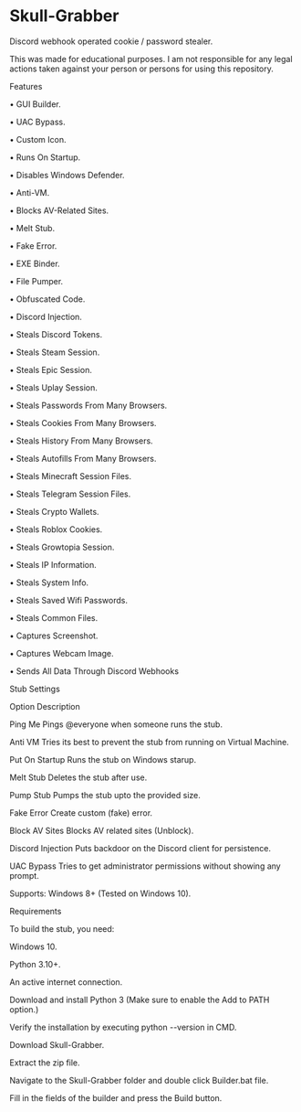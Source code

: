 # Skull-Grabber
Discord webhook operated cookie / password stealer.

This was made for educational purposes. I am not responsible for any legal actions taken against your person or persons for using this repository.

Features

• GUI Builder.

• UAC Bypass.

• Custom Icon.

• Runs On Startup.

• Disables Windows Defender.

• Anti-VM.

• Blocks AV-Related Sites.

• Melt Stub.

• Fake Error.

• EXE Binder.

• File Pumper.

• Obfuscated Code.

• Discord Injection.

• Steals Discord Tokens.

• Steals Steam Session.

• Steals Epic Session.

• Steals Uplay Session.

• Steals Passwords From Many Browsers.

• Steals Cookies From Many Browsers.

• Steals History From Many Browsers.

• Steals Autofills From Many Browsers.

• Steals Minecraft Session Files.

• Steals Telegram Session Files.

• Steals Crypto Wallets.

• Steals Roblox Cookies.

• Steals Growtopia Session.

• Steals IP Information.

• Steals System Info.

• Steals Saved Wifi Passwords.

• Steals Common Files.

• Captures Screenshot.

• Captures Webcam Image.

• Sends All Data Through Discord Webhooks



Stub Settings

Option	Description

Ping Me	Pings @everyone when someone runs the stub.

Anti VM	Tries its best to prevent the stub from running on Virtual Machine.

Put On Startup	Runs the stub on Windows starup.

Melt Stub	Deletes the stub after use.

Pump Stub	Pumps the stub upto the provided size.

Fake Error	Create custom (fake) error.

Block AV Sites	Blocks AV related sites (Unblock).

Discord Injection	Puts backdoor on the Discord client for persistence.

UAC Bypass	Tries to get administrator permissions without showing any prompt.

Supports: Windows 8+ (Tested on Windows 10).

Requirements

To build the stub, you need:

Windows 10.

Python 3.10+.

An active internet connection.

Download and install Python 3 (Make sure to enable the Add to PATH option.)

Verify the installation by executing python --version in CMD.

Download Skull-Grabber.

Extract the zip file.

Navigate to the Skull-Grabber folder and double click Builder.bat file.

Fill in the fields of the builder and press the Build button.
